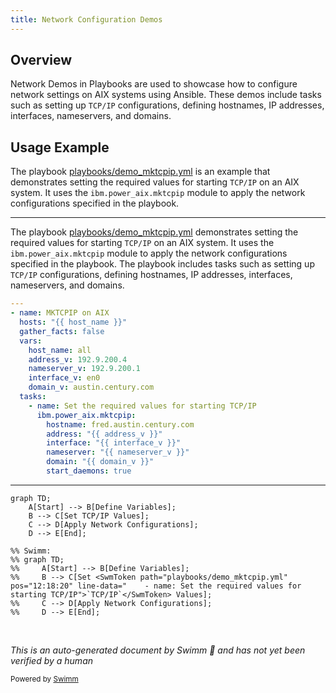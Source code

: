 ```yaml
---
title: Network Configuration Demos
---
```

## Overview

Network Demos in Playbooks are used to showcase how to configure network settings on AIX systems using Ansible. These demos include tasks such as setting up <SwmToken path="playbooks/demo_mktcpip.yml" pos="12:18:20" line-data="    - name: Set the required values for starting TCP/IP">`TCP/IP`</SwmToken> configurations, defining hostnames, IP addresses, interfaces, nameservers, and domains.

## Usage Example

The playbook <SwmPath>[playbooks/demo_mktcpip.yml](playbooks/demo_mktcpip.yml)</SwmPath> is an example that demonstrates setting the required values for starting <SwmToken path="playbooks/demo_mktcpip.yml" pos="12:18:20" line-data="    - name: Set the required values for starting TCP/IP">`TCP/IP`</SwmToken> on an AIX system. It uses the <SwmToken path="playbooks/demo_mktcpip.yml" pos="13:1:5" line-data="      ibm.power_aix.mktcpip:">`ibm.power_aix.mktcpip`</SwmToken> module to apply the network configurations specified in the playbook.

<SwmSnippet path="/playbooks/demo_mktcpip.yml" line="1">

---

The playbook <SwmPath>[playbooks/demo_mktcpip.yml](playbooks/demo_mktcpip.yml)</SwmPath> demonstrates setting the required values for starting <SwmToken path="playbooks/demo_mktcpip.yml" pos="12:18:20" line-data="    - name: Set the required values for starting TCP/IP">`TCP/IP`</SwmToken> on an AIX system. It uses the <SwmToken path="playbooks/demo_mktcpip.yml" pos="13:1:5" line-data="      ibm.power_aix.mktcpip:">`ibm.power_aix.mktcpip`</SwmToken> module to apply the network configurations specified in the playbook. The playbook includes tasks such as setting up <SwmToken path="playbooks/demo_mktcpip.yml" pos="12:18:20" line-data="    - name: Set the required values for starting TCP/IP">`TCP/IP`</SwmToken> configurations, defining hostnames, IP addresses, interfaces, nameservers, and domains.

```yaml
---
- name: MKTCPIP on AIX
  hosts: "{{ host_name }}"
  gather_facts: false
  vars:
    host_name: all
    address_v: 192.9.200.4
    nameserver_v: 192.9.200.1
    interface_v: en0
    domain_v: austin.century.com
  tasks:
    - name: Set the required values for starting TCP/IP
      ibm.power_aix.mktcpip:
        hostname: fred.austin.century.com
        address: "{{ address_v }}"
        interface: "{{ interface_v }}"
        nameserver: "{{ nameserver_v }}"
        domain: "{{ domain_v }}"
        start_daemons: true
```

---

</SwmSnippet>

```mermaid
graph TD;
    A[Start] --> B[Define Variables];
    B --> C[Set TCP/IP Values];
    C --> D[Apply Network Configurations];
    D --> E[End];

%% Swimm:
%% graph TD;
%%     A[Start] --> B[Define Variables];
%%     B --> C[Set <SwmToken path="playbooks/demo_mktcpip.yml" pos="12:18:20" line-data="    - name: Set the required values for starting TCP/IP">`TCP/IP`</SwmToken> Values];
%%     C --> D[Apply Network Configurations];
%%     D --> E[End];
```

&nbsp;

*This is an auto-generated document by Swimm 🌊 and has not yet been verified by a human*

<SwmMeta version="3.0.0" repo-id="Z2l0aHViJTNBJTNBYW5zaWJsZS1wb3dlci1haXglM0ElM0Fzd2ltbWlv" repo-name="ansible-power-aix"><sup>Powered by [Swimm](/)</sup></SwmMeta>
